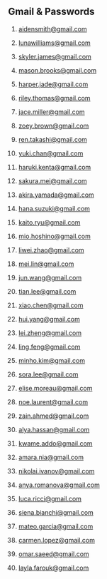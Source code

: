 Gmail & Passwords
---


1. aidensmith@gmail.com

2. lunawilliams@gmail.com

3. skyler.james@gmail.com

4. mason.brooks@gmail.com

5. harper.jade@gmail.com

6. riley.thomas@gmail.com

7. jace.miller@gmail.com

8. zoey.brown@gmail.com

9. ren.takashi@gmail.com

10. yuki.chan@gmail.com

11. haruki.kenta@gmail.com

12. sakura.mei@gmail.com

13. akira.yamada@gmail.com

14. hana.suzuki@gmail.com

15. kaito.ryu@gmail.com

16. mio.hoshino@gmail.com

17. liwei.zhao@gmail.com

18. mei.lin@gmail.com

19. jun.wang@gmail.com

20. tian.lee@gmail.com

21. xiao.chen@gmail.com

22. hui.yang@gmail.com

23. lei.zheng@gmail.com

24. ling.feng@gmail.com

25. minho.kim@gmail.com

26. sora.lee@gmail.com

27. elise.moreau@gmail.com

28. noe.laurent@gmail.com

29. zain.ahmed@gmail.com

30. alya.hassan@gmail.com

31. kwame.addo@gmail.com

32. amara.nia@gmail.com

33. nikolai.ivanov@gmail.com

34. anya.romanova@gmail.com

35. luca.ricci@gmail.com

36. siena.bianchi@gmail.com

37. mateo.garcia@gmail.com

38. carmen.lopez@gmail.com

39. omar.saeed@gmail.com

40. layla.farouk@gmail.com
